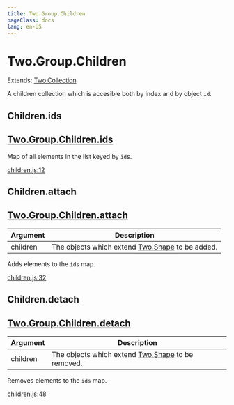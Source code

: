```yaml
---
title: Two.Group.Children
pageClass: docs
lang: en-US
---
```


# Two.Group.Children


<div class="extends">

Extends: [Two.Collection](/docs/collection/)

</div>


A children collection which is accesible both by index and by object `id`.


<div class="meta">
  <custom-button text="Source" type="source" href="https://github.com/jonobr1/two.js/blob/main/src/children.js" />
</div>


<carbon-ads />






<div class="instance member ">

## Children.ids

<h2 class="longname" aria-hidden="true"><a href="#Children.ids"><span class="prefix">Two.Group.</span><span class="shortname">Children.ids</span></a></h2>










<div class="properties">


Map of all elements in the list keyed by `id`s.


</div>










<div class="meta">

  <a class="lineno" target="_blank" rel="noopener noreferrer" href="https://github.com/jonobr1/two.js/blob/main/src/children.js#L12">
    children.js:12
  </a>

</div>




</div>



<div class="instance function ">

## Children.attach

<h2 class="longname" aria-hidden="true"><a href="#Children.attach"><span class="prefix">Two.Group.</span><span class="shortname">Children.attach</span></a></h2>












<div class="params">

| Argument | Description |
| ---- | ----------- |
|  children  | The objects which extend [Two.Shape](/docs/shape/) to be added. |
</div>




<div class="description">

Adds elements to the `ids` map.

</div>





<div class="meta">

  <a class="lineno" target="_blank" rel="noopener noreferrer" href="https://github.com/jonobr1/two.js/blob/main/src/children.js#L32">
    children.js:32
  </a>

</div>




</div>



<div class="instance function ">

## Children.detach

<h2 class="longname" aria-hidden="true"><a href="#Children.detach"><span class="prefix">Two.Group.</span><span class="shortname">Children.detach</span></a></h2>












<div class="params">

| Argument | Description |
| ---- | ----------- |
|  children  | The objects which extend [Two.Shape](/docs/shape/) to be removed. |
</div>




<div class="description">

Removes elements to the `ids` map.

</div>





<div class="meta">

  <a class="lineno" target="_blank" rel="noopener noreferrer" href="https://github.com/jonobr1/two.js/blob/main/src/children.js#L48">
    children.js:48
  </a>

</div>




</div>


